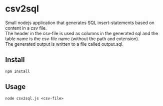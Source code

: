 # csv2sql

Small nodejs application that generates SQL insert-statements based on content in a csv file.  
The header in the csv-file is used as columns in the generated sql and the table name is the csv-file name (without the path and extension).  
The generated output is written to a file called output.sql.  


## Install
```
npm install
```

## Usage
```
node csv2sql.js <csv-file>
```
